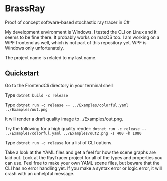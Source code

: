 # BrassRay
Proof of concept software-based stochastic ray tracer in C#

My development environment is Windows.  I tested the CLI on Linux and it seems to be fine there.  It probably works on macOS too. 
I am working on a WPF frontend as well, which is not part of this repository yet.  WPF is Windows only unfortunately.

The project name is related to my last name.

## Quickstart
Go to the FrontendCli directory in your terminal shell

Type `dotnet build -c release`

Type `dotnet run -c release -- ../Examples/colorful.yaml ../Examples/out.png`

It will render a draft quality image to ../Examples/out.png.

Try the following for a high quality render: `dotnet run -c release -- ../Examples/colorful.yaml ../Examples/out2.png -s 400 -h 1080`

Type `dotnet run -c release` for a list of CLI options.

Take a look at the YAML files and get a feel for how the scene graphs are laid out.  Look at the RayTracer project for all of the types and properties you can use.
Feel free to make your own YAML scene files, but beware that the CLI has no error handling yet.  If you make a syntax error or logic error, it will crash with an unhelpful message.
